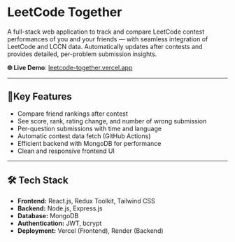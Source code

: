# LeetCode Together

A full-stack web application to track and compare LeetCode contest performances of you and your friends — with seamless integration of LeetCode and LCCN data. Automatically updates after contests and provides detailed, per-problem submission insights.

**🌐 Live Demo**: [leetcode-together.vercel.app](https://leetcode-together.vercel.app)

---

## 🧩Key Features

- Compare friend rankings after contest
- See score, rank, rating change, and number of wrong submission
- Per-question submissions with time and language
- Automatic contest data fetch (GitHub Actions)
- Efficient backend with MongoDB for performance
- Clean and responsive frontend UI

---

## 🛠 Tech Stack

- **Frontend:** React.js, Redux Toolkit, Tailwind CSS  
- **Backend:** Node.js, Express.js  
- **Database:** MongoDB  
- **Authentication:** JWT, bcrypt  
- **Deployment:** Vercel (Frontend), Render (Backend)

